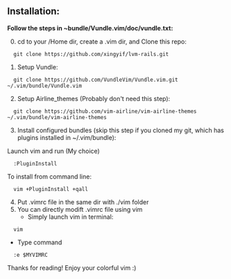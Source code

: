 ## Installation:


**Follow the steps in ~bundle/Vundle.vim/doc/vundle.txt:**

0. cd to your /Home dir, create a .vim dir, and Clone this repo:
  >
      git clone https://github.com/xingyif/lvm-rails.git
  
1. Setup Vundle:
  >
      git clone https://github.com/VundleVim/Vundle.vim.git ~/.vim/bundle/Vundle.vim

2. Setup Airline_themes (Probably don't need this step):
  >
      git clone https://github.com/vim-airline/vim-airline-themes ~/.vim/bundle/vim-airline-themes

3. Install configured bundles
(skip this step if you cloned my git, which has plugins installed in ~/.vim/bundle):

  Launch vim and run (My choice)
  >
      :PluginInstall

  To install from command line:
   >
      vim +PluginInstall +qall

4. Put .vimrc file in the same dir with ./vim folder
5. You can directly modift .vimrc file using vim
   * Simply launch vim in terminal:
  >
      vim
   * Type command
  >
      :e $MYVIMRC





Thanks for reading! Enjoy your colorful vim :)
